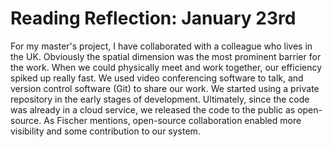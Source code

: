 # Reading Reflection: January 23rd

For my master's project, I have collaborated with a colleague who lives in the UK. Obviously the spatial dimension was the most prominent barrier for the work. When we could physically meet and work together, our efficiency spiked up really fast. We used video conferencing software to talk, and version control software (Git) to share our work. We started using a private repository in the early stages of development. Ultimately, since the code was already in a cloud service, we released the code to the public as open-source. As Fischer mentions, open-source collaboration enabled more visibility and some contribution to our system.  



<!--
## Social Creativity: Turning Barriers into Opportunities for Collaborative Design

temporal  :  across time

conceptual : across different communites of practice

technological : between persons and artifacts (requires knowledge-based, domain-oriented systems)

### Social Creativity

- most individuals benefit from interaction and collaboration

- Creativity does not happen inside people's heads, but in the interaction between a person's thoughts and a socio-cultural context

### spatial dimensions

*Barriers* : Open source software communities provide an example of successful collaboration on a large scale mediated by computational media

*Opportunities* : shared concerns, more people involvement

*Exploitation* : informed participation, not bound by location

### temporal dimension 

*Barriers* : duration of the project and people involved in it. 

### conceptual dimension

-->







